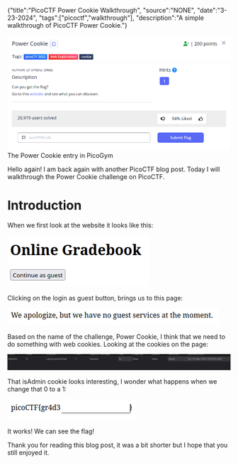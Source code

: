 {"title":"PicoCTF Power Cookie Walkthrough", "source":"NONE", "date":"3-23-2024", "tags":["picoctf","walkthrough"], "description":"A simple walkthrough of PicoCTF Power Cookie."}


![The Power Cookie entry in the PicoGym](/static/7/PC_TITLE.png)
The Power Cookie entry in PicoGym

Hello again! I am back again with another PicoCTF blog post. 
Today I will walkthrough the Power Cookie challenge on PicoCTF.

# Introduction

When we first look at the website it looks like this:

![The Power cookie website, it has a simple button and a header](/static/7/PC_WEBSITE.png)

Clicking on the login as guest button, brings us to this page:

![A website that shows that there are no guest services](/static/7/PC_OTHER_PAGE.png)

Based on the name of the challenge, Power Cookie, I think that we need to do something with web cookies.
Looking at the cookies on the page:

![A cookie called isadmin](/static/7/PC_COOKIE.png)

That isAdmin cookie looks interesting, I wonder what happens when we change that 0 to a 1:

![working/able to see flag](/static/7/PC_FLAG.png)

It works! We can see the flag!

Thank you for reading this blog post, it was a bit shorter but I hope that you still enjoyed it.